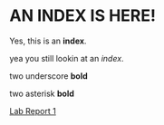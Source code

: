 # AN INDEX IS HERE!
Yes, this is an **index**.

yea you still lookin at an *index*.

two underscore __bold__

two asterisk **bold**

[Lab Report 1](https://rickyj1337.github.io/cse15l-lab-reports/)